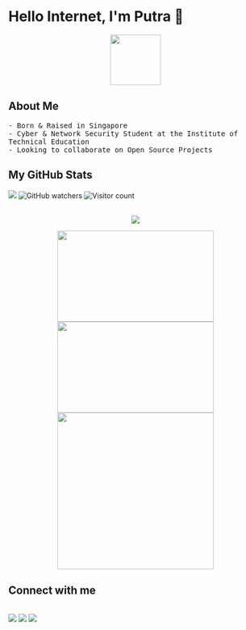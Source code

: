 # Hello Internet, I'm Putra 👋

<p align="center">
<img src="https://www.adobe.com/content/dam/cc/us/en/creativecloud/design/discover/pixel-art/desktop/pixelart_P4a_438x450.gif" width="100px" height="100px">
</p>

## About Me
<samp>
- Born & Raised in Singapore <br>
- Cyber & Network Security Student at the Institute of Technical Education <br>
- Looking to collaborate on Open Source Projects <br>
</samp>

## My GitHub Stats

<a href="https://aliffputra.github.io/"><img src="https://img.shields.io/website?down_color=darkred&down_message=down&style=for-the-badge&up_color=darkgreen&up_message=up&url=https%3A%2F%2Faliffputra.github.io%2F"></a> ![GitHub watchers](https://img.shields.io/github/watchers/AliffPutra/AliffPutra?color=darkgreen&style=for-the-badge) ![Visitor count](https://shields-io-visitor-counter.herokuapp.com/badge?page=AliffPutra&label=Visitor_Count&color=darkgreen&style=for-the-badge)
<br><br>
<p align="center">
<img src="https://activity-graph.herokuapp.com/graph?username=AliffPutra&theme=dracula&custom_title=Putra's%20Contribution%20Graph&bg_color=DDDDDD00&color=FFFFFF&line=DD2727&point=00000000&area=true&area_color=7D7D7D&hide_border=true"></img></p>
<p align="center">
<img width="310px" img height="180px" src="https://github-readme-stats.vercel.app/api?username=AliffPutra&count_private=true&hide_border=true&hide=stars,contribs&theme=dracula&bg_color=00000000&icon_color=DD2727&title_color=FFFFFF&color=878787&show_icons=true"></img> <img width="310px" img height="180px" src="http://github-readme-streak-stats.herokuapp.com?user=AliffPutra&theme=dark&hide_border=true&date_format=j%20M%5B%20Y%5D&fire=DD2727&ring=DD2727&currStreakLabel=FFFFFF&background=DDDDDD00"></img>
<img width="310px" src="https://github-readme-stats.vercel.app/api/top-langs/?username=AliffPutra&count_private=true&layout=compact&hide_border=true&theme=dracula&bg_color=00000000&title_color=FFFFFF&langs_count=8"></img></p>


## Connect with me
<br>
<a href="https://www.linkedin.com/in/aliffputra/"><img src="https://img.shields.io/badge/LinkedIn-0077B5?style=for-the-badge&logo=linkedin&logoColor=white"></a>
<a href="https://open.spotify.com/user/8hevpfzwv2y596em6qygwqkn4?si=7d05a149ed434cb6"><img src="https://img.shields.io/badge/Spotify-1ED760?&style=for-the-badge&logo=spotify&logoColor=white"></a>
<a href="https://steamcommunity.com/profiles/76561198811695925/"><img src="https://img.shields.io/badge/Steam-000000?style=for-the-badge&logo=steam&logoColor=white"></a>

